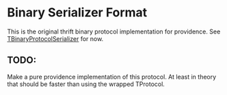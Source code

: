 Binary Serializer Format
========================

This is the original thrift binary protocol implementation for providence.
See [TBinaryProtocolSerializer](providence-thrift/java/net/morimekta/providence/thrift/TBinaryProtocolSerializer.java) for now.

## TODO:

Make a pure providence implementation of this protocol. At least in theory
that should be faster than using the wrapped TProtocol.
